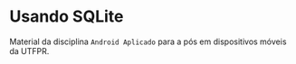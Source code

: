 # Usando SQLite

Material da disciplina `Android Aplicado` para a pós em dispositivos móveis da UTFPR.